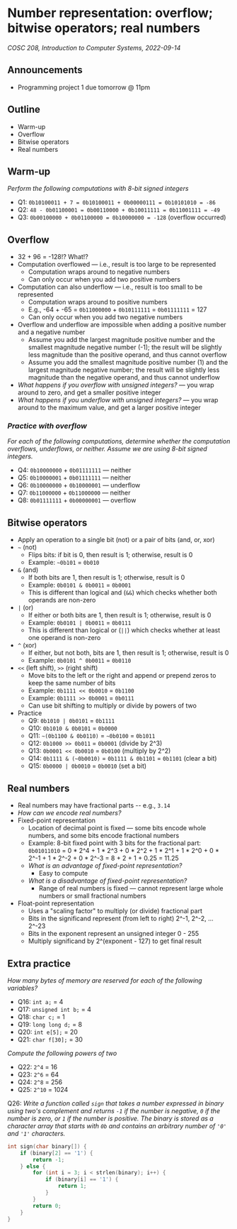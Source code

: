 # Number representation: overflow; bitwise operators; real numbers
_COSC 208, Introduction to Computer Systems, 2022-09-14_

## Announcements
* Programming project 1 due tomorrow @ 11pm

## Outline
* Warm-up
* Overflow
* Bitwise operators
* Real numbers

## Warm-up 
_Perform the following computations with 8-bit signed integers_
* Q1: `0b10100011 + 7 = 0b10100011 + 0b00000111 = 0b10101010 = -86`
* Q2: `48 - 0b01100001 = 0b00110000 + 0b10011111 = 0b11001111 = -49`
* Q3: `0b00100000 + 0b01100000 = 0b10000000 = -128` (overflow occurred)

## Overflow
* 32 + 96 = -128!? What!?
* Computation overflowed — i.e., result is too large to be represented
    * Computation wraps around to negative numbers
    * Can only occur when you add two positive numbers
* Computation can also underflow — i.e., result is too small to be represented
    * Computation wraps around to positive numbers
    * E.g., -64 + -65 = `0b11000000` + `0b10111111` = `0b01111111` = 127
    * Can only occur when you add two negative numbers
* Overflow and underflow are impossible when adding a positive number and a negative number
    * Assume you add the largest magnitude positive number and the smallest magnitude negative number (-1); the result will be slightly less magnitude than the positive operand, and thus cannot overflow
    * Assume you add the smallest magnitude positive number (1) and the largest magnitude negative number; the result will be slightly less magnitude than the negative operand, and thus cannot underflow
* _What happens if you overflow with unsigned integers?_ — you wrap around to zero, and get a smaller positive integer
* _What happens if you underflow with unsigned integers?_ — you wrap around to the maximum value, and get a larger positive integer

### _Practice with overflow_
_For each of the following computations, determine whether the computation overflows, underflows, or neither. Assume we are using 8-bit signed integers._
* Q4: `0b10000000` + `0b01111111` — neither
* Q5: `0b10000001` + `0b01111111` — neither
* Q6: `0b10000000` + `0b10000001` — underflow
* Q7: `0b11000000` + `0b11000000` — neither
* Q8: `0b01111111` + `0b00000001` — overflow

## Bitwise operators
* Apply an operation to a single bit (not) or a pair of bits (and, or, xor)
* `~` (not)
    * Flips bits: if bit is 0, then result is 1; otherwise, result is 0
    * Example: `~0b101` = `0b010`
* `&` (and)
    * If both bits are 1, then result is 1; otherwise, result is 0
    * Example: `0b0101 & 0b0011` = `0b0001`
    * This is different than logical and (`&&`) which checks whether both operands are non-zero
* `|` (or)
    * If either or both bits are 1, then result is 1; otherwise, result is 0
    * Example: `0b0101 | 0b0011` = `0b0111`
    * This is different than logical or (`||`) which checks whether at least one operand is non-zero
* `^` (xor)
    * If either, but not both, bits are 1, then result is 1; otherwise, result is 0
    * Example: `0b0101 ^ 0b0011` = `0b0110`
* `<<` (left shift), `>>` (right shift)
    * Move bits to the left or the right and append or prepend zeros to keep the same number of bits
    * Example: `0b1111 << 0b0010` = `0b1100`
    * Example: `0b1111 >> 0b0001` = `0b0111`
    * Can use bit shifting to multiply or divide by powers of two
* Practice
    * Q9: `0b1010 | 0b0101` = `0b1111`
    * Q10: `0b1010 & 0b0101` = `0b0000`
    * Q11: `~(0b1100 & 0b0110)` = `~0b0100` = `0b1011`
    * Q12: `0b1000 >> 0b011` = `0b0001` (divide by 2^3)
    * Q13: `0b0001 << 0b0010` = `0b0100` (multiply by 2^2)
    * Q14: `0b1111 & (~0b0010)` = `0b1111 & 0b1101` = `0b1101` (clear a bit)
    * Q15: `0b0000 | 0b0010` = `0b0010` (set a bit)

## Real numbers
* Real numbers may have fractional parts -- e.g., `3.14`
* _How can we encode real numbers?_
* Fixed-point representation
    * Location of decimal point is fixed — some bits encode whole numbers, and some bits encode fractional numbers
    * Example: 8-bit fixed point with 3 bits for the fractional part: `0b01011010` = 0 * 2^4 + 1 * 2^3 + 0 * 2^2 + 1 * 2^1 + 1 * 2^0 + 0 * 2^-1 + 1 * 2^-2 + 0 * 2^-3 = 8 + 2 + 1 + 0.25 = 11.25
    * _What is an advantage of fixed-point representation?_
        * Easy to compute
    * _What is a disadvantage of fixed-point representation?_ 
        * Range of real numbers is fixed — cannot represent large whole numbers or small fractional numbers
* Float-point representation
    * Uses a "scaling factor" to multiply (or divide) fractional part
    * Bits in the significand represent (from left to right) 2^-1, 2^-2, ... 2^-23
    * Bits in the exponent represent an unsigned integer 0 - 255
    * Multiply significand by 2^(exponent - 127) to get final result

## Extra practice
_How many bytes of memory are reserved for each of the following variables?_
* Q16: `int a;` = 4
* Q17: `unsigned int b;` = 4
* Q18: `char c;` = 1
* Q19: `long long d;` = 8
* Q20: `int e[5];` = 20
* Q21: `char f[30];` = 30

_Compute the following powers of two_
* Q22: `2^4` = 16
* Q23: `2^6` = 64
* Q24: `2^8` = 256
* Q25: `2^10` = 1024

Q26: _Write a function called `sign` that takes a number expressed in binary using two's complement and returns `-1` if the number is negative, `0` if the number is zero, or `1` if the number is positive. The binary is stored as a character array that starts with `0b` and contains an arbitrary number of `'0'` and `'1'` characters._
```C
int sign(char binary[]) {
    if (binary[2] == '1') {
        return -1;
    } else {
        for (int i = 3; i < strlen(binary); i++) {
            if (binary[i] == '1') {
                return 1;
            }
        }
        return 0;
    }
}
```